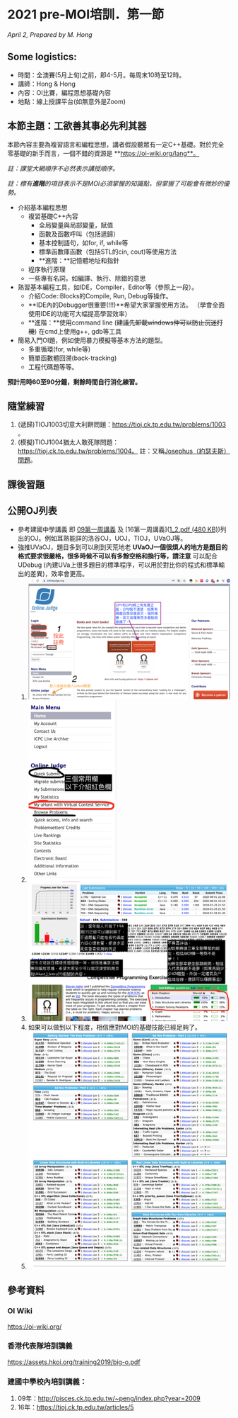 # 2021 pre-MOI培訓．第一節

<i>April 2, Prepared by M. Hong</i>

## Some logistics:

- 時間：全澳賽(5月上旬)之前，即4-5月。每周末10時至12時。
- 講師：Hong & Hong
- 內容：OI比賽，編程思想基礎內容
- 地點：線上授課平台(如無意外是Zoom)

## 本節主題：工欲善其事必先利其器

本節內容主要為複習語言和編程思想，講者假設聽眾有一定C++基礎。對於完全零基礎的新手而言，一個不錯的資源是 **https://oi-wiki.org/lang**。

<i>註：課堂大網順序不必然表示講授順序。</i>

*註：標有**進階**的項目表示不是MOI必須掌握的知識點，但掌握了可能會有微妙的優勢。*

- 介紹基本編程思想
    - 複習基礎C++內容
        - 全局變量與局部變量，賦值
        - 函數及函數呼叫（包括遞歸）
        - 基本控制語句，如for, if, while等
        - 標準函數庫函數（包括STL的cin, cout)等使用方法
        - **進階：**記憶體地址和指針
    - 程序執行原理
    - 一些專有名詞，如編譯、執行、除錯的意思
- 熟習基本編程工具，如IDE，Compiler，Editor等（參照上一段）。
    - 介紹Code::Blocks的Compile, Run, Debug等操作。
    - **IDE內的Debugger很重要(!!!)**希望大家掌握使用方法。
        （學會全面使用IDE的功能可大幅提高學習效率）
    - **進階：**使用command line (~~建議先卸載windows仲可以防止沉迷打機~~)
        在cmd上使用g++, gdb等工具
- 簡易入門OI題，例如使用暴力模擬等基本方法的題型。
    - 多重循環(for, while等)
    - 簡單函數體回溯(back-tracking)
    - 工程代碼題等等。

**預計用時60至90分鐘，剩餘時間自行消化練習。**

## 隨堂練習

1. (遞歸)TIOJ1003切意大利餅問題：https://tioj.ck.tp.edu.tw/problems/1003 。
2. (模擬)TIOJ1004猶太人敢死隊問題：https://tioj.ck.tp.edu.tw/problems/1004。
    註：又稱[Josephus（約瑟夫斯）問題](https://en.wikipedia.org/wiki/Josephus_problem)。

## 課後習題



## 公開OJ列表

- 參考建國中學講義
    即 [09第一周講義](http://pisces.ck.tp.edu.tw/~peng/index.php?action=showfile&file=f25eb3f19f79528650026465de4ab6e5fd0be85b3) 及 [16第一周講義]([1_2.pdf (480 KB)](https://tioj.ck.tp.edu.tw/uploads/attachment/5/12/1_2.pdf))列出的OJ。例如耳熟能詳的洛谷OJ，UOJ，TIOJ，UVaOJ等。
- 強推UVaOJ，題目多到可以刷到天荒地老
    **UVaOJ一個很煩人的地方是題目的格式要求很嚴格，很多時候不可以有多餘空格和換行等，請注意**
    可以配合UDebug (內建UVa上很多題目的標準程序，可以用於對比你的程式和標準輸出的差異)，效率會更高。
    1. ![G1](Uva簡易教程1.png)
    2. <img src="Uva簡易教程2.png" alt="G1" style="zoom:40%;" />
    3. ![G1](Uva簡易教程3.png)
    4. 如果可以做到以下程度，相信應對MOI的基礎技能已經足夠了。![G1](FirstGoalOnUHunt.png)
    5. <img src="UVa簡易教程4.png" alt="G1" style="zoom:50%;" />

## 參考資料

### OI Wiki

https://oi-wiki.org/

### 香港代表隊培訓講義

https://assets.hkoi.org/training2019/big-o.pdf

### 建國中學校內培訓講義：

1. 09年：http://pisces.ck.tp.edu.tw/~peng/index.php?year=2009
2. 16年：https://tioj.ck.tp.edu.tw/articles/5

